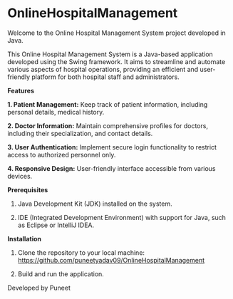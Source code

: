 # OnlineHospitalManagement
Welcome to the Online Hospital Management System project developed in Java.

This Online Hospital Management System is a Java-based application developed using the Swing framework. It aims to streamline and automate various aspects of hospital operations, providing an efficient and user-friendly platform for both hospital staff and administrators.

**Features**

**1. Patient Management:** Keep track of patient information, including personal details, medical history.

**2. Doctor Information:** Maintain comprehensive profiles for doctors, including their specialization, and contact details.

**3. User Authentication:** Implement secure login functionality to restrict access to authorized personnel only.

**4. Responsive Design:** User-friendly interface accessible from various devices.

**Prerequisites**

1. Java Development Kit (JDK) installed on the system.
   
2. IDE (Integrated Development Environment) with support for Java, such as Eclipse or IntelliJ IDEA.

**Installation**

1. Clone the repository to your local machine:
   https://github.com/puneetyadav09/OnlineHospitalManagement

2. Build and run the application.

Developed by Puneet
